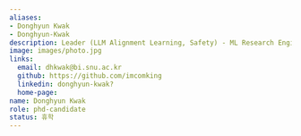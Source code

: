 ```yaml
---
aliases:
- Donghyun Kwak
- Donghyun-Kwak
description: Leader (LLM Alignment Learning, Safety) - ML Research Engineer @ NAVER
image: images/photo.jpg
links:
  email: dhkwak@bi.snu.ac.kr
  github: https://github.com/imcomking
  linkedin: donghyun-kwak?
  home-page: 
name: Donghyun Kwak
role: phd-candidate
status: 휴학
---
```

